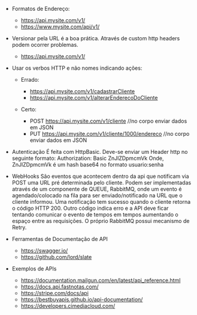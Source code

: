 - Formatos de Endereço:
  - https://api.mysite.com/v1/
  - https://www.mysite.com/api/v1/
  
  
- Versionar pela URL é a boa prática. Através de custom http headers podem ocorrer problemas.
  - https://api.mysite.com/v1/
  
- Usar os verbos HTTP e não nomes indicando ações:
  - Errado:
    - https://api.mysite.com/v1/cadastrarCliente
    - https://api.mysite.com/v1/alterarEnderecoDoCliente
  
  - Certo:
    - POST https://api.mysite.com/v1/cliente //no corpo enviar dados em JSON
    - PUT https://api.mysite.com/v1/cliente/1000/endereco //no corpo enviar dados em JSON
    
    
- Autenticação
   É feita com HttpBasic. Deve-se enviar um Header http no seguinte formato:
   Authorization: Basic ZnJlZDpmcmVk
   Onde, ZnJlZDpmcmVk é um hash base64 no formato usuario:senha

- WebHooks
  São eventos que acontecem dentro da api que notificam via POST uma URL pré determinada pelo cliente.
  Podem ser implementadas através de um componente de QUEUE, RabbitMQ, onde um evento é agendado/colocado na fila 
  para ser enviado/notificado na URL que o cliente informou.
  Uma notificação tem sucesso quando o cliente retorna o código HTTP 200. Outro código indica erro e a API
  deve ficar tentando comunicar o evento de tempos em tempos aumentando o espaço entre as requisições.
  O próprio RabbitMQ possui mecanismo de Retry.

  
- Ferramentas de Documentação de API
    - https://swagger.io/
    - https://github.com/lord/slate
    
    
- Exemplos de APIs
  - https://documentation.mailgun.com/en/latest/api_reference.html
  - https://docs.api.fastnotas.com/
  - https://stripe.com/docs/api
  - https://bestbuyapis.github.io/api-documentation/
  - https://developers.cimediacloud.com/
    
    
  
